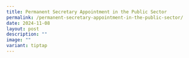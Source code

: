 ```yaml
---
title: Permanent Secretary Appointment in the Public Sector
permalink: /permanent-secretary-appointment-in-the-public-sector/
date: 2024-11-08
layout: post
description: ""
image: ""
variant: tiptap
---
```

